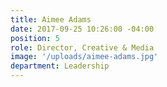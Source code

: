 ```yaml
---
title: Aimee Adams
date: 2017-09-25 10:26:00 -04:00
position: 5
role: Director, Creative & Media
image: '/uploads/aimee-adams.jpg'
department: Leadership
---
```

